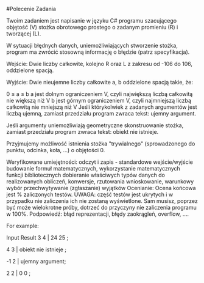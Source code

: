 #Polecenie Zadania 

Twoim zadaniem jest napisanie w języku C# programu szacującego objętość (V) stożka obrotowego prostego o zadanym promieniu (R) i tworzącej (L).

W sytuacji błędnych danych, uniemożliwiających stworzenie stożka, program ma zwrócić stosowną informację o błędzie (patrz specyfikacja).

Wejście:
Dwie liczby całkowite, kolejno R oraz L z zakresu od -106 do 106, oddzielone spacją.

Wyjście:
Dwie nieujemne liczby całkowite a, b oddzielone spacją takie, że:

0 ≤ a ≤ b
a jest dolnym ograniczeniem V, czyli największą liczbą całkowitą nie większą niż V
b jest górnym ograniczeniem V, czyli najmniejszą liczbą całkowitą nie mniejszą niż V
Jeśli którykolwiek z zadanych argumentów jest liczbą ujemną, zamiast przedziału program zwraca tekst: ujemny argument.

Jeśli argumenty uniemożliwiają geometryczne skonstruowanie stożka, zamiast przedziału program zwraca tekst: obiekt nie istnieje.

Przyjmujemy możliwość istnienia stożka "trywialnego" (sprowadzonego do punktu, odcinka, koła, ...) o objętości 0.

Weryfikowane umiejętności:
odczyt i zapis - standardowe wejście/wyjście
budowanie formuł matematycznych, wykorzystanie matematycznych funkcji bibliotecznych
dobieranie właściwych typów danych do realizowanych obliczeń, konwersje, rzutowania
wnioskowanie, warunkowy wybór
przechwytywanie (zgłaszanie) wyjątków
Ocenianie:
Ocena końcowa jest % zaliczonych testów.
UWAGA: część testów jest ukrytych i w przypadku nie zaliczenia ich nie zostaną wyświetlone. Sam musisz, poprzez być może wielokrotne próby, dotrzeć do przyczyny nie zaliczenia programu w 100%. Podpowiedź: błąd reprezentacji, błędy zaokrągleń, overflow, ....

For example:

Input	Result
3 4 | 
24 25 ;

4 3 |
obiekt nie istnieje ;

-1 2 |
ujemny argument;

2 2 | 
0 0 ;